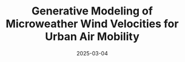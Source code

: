 ---
title: "Generative Modeling of Microweather Wind Velocities for Urban Air Mobility"
collection: publications
category: conferences
permalink: /publication/2025-3-4-generative-modeling-microweather
date: 2025-03-04
venue: 'IEEE Aerospace Conference'
paperurl: 'http://tristan-shah.github.io/files/Generative Modeling of Microweather Wind Velocities for Urban Air Mobility.pdf'
citation: 'Shah, Tristan A., Michael C. Stanley, and James E. Warner. "Generative modeling of microweather wind velocities for urban air mobility." arXiv preprint arXiv:2503.02690 (2025).'
---
